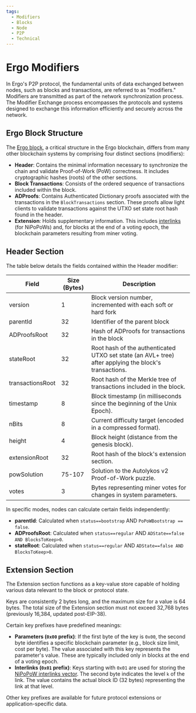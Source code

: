 ```yaml
---
tags:
  - Modifiers
  - Blocks
  - Node
  - P2P
  - Technical
---
```

# Ergo Modifiers

In Ergo's P2P protocol, the fundamental units of data exchanged between nodes, such as blocks and transactions, are referred to as "modifiers." Modifiers are transmitted as part of the network synchronization process. The Modifier Exchange process encompasses the protocols and systems designed to exchange this information efficiently and securely across the network.

## Ergo Block Structure

The [Ergo block](block.md), a critical structure in the Ergo blockchain, differs from many other blockchain systems by comprising four distinct sections (modifiers):

* **Header**: Contains the minimal information necessary to synchronize the chain and validate Proof-of-Work (PoW) correctness. It includes cryptographic hashes (roots) of the other sections.
* **Block Transactions**: Consists of the ordered sequence of transactions included within the block.
* **ADProofs**: Contains Authenticated Dictionary proofs associated with the transactions in the `BlockTransactions` section. These proofs allow light clients to validate transactions against the UTXO set state root hash found in the header.
* **Extension**: Holds supplementary information. This includes [interlinks](nipopows.md) (for NiPoPoWs) and, for blocks at the end of a voting epoch, the blockchain parameters resulting from miner voting.

## Header Section

The table below details the fields contained within the Header modifier:

| Field              | Size (Bytes) | Description                                                                                           |
|--------------------|--------------|-------------------------------------------------------------------------------------------------------|
| version            | 1            | Block version number, incremented with each soft or hard fork                                         |
| parentId           | 32           | Identifier of the parent block                                                                        |
| ADProofsRoot       | 32           | Hash of ADProofs for transactions in the block                                                        |
| stateRoot          | 32           | Root hash of the authenticated UTXO set state (an AVL+ tree) after applying the block's transactions. |
| transactionsRoot   | 32           | Root hash of the Merkle tree of transactions included in the block.                                   |
| timestamp          | 8            | Block timestamp (in milliseconds since the beginning of the Unix Epoch).                              |
| nBits              | 8            | Current difficulty target (encoded in a compressed format).                                           |
| height             | 4            | Block height (distance from the genesis block).                                                       |
| extensionRoot      | 32           | Root hash of the block's extension section.                                                           |
| powSolution        | 75-107       | Solution to the Autolykos v2 Proof-of-Work puzzle.                                                    |
| votes              | 3            | Bytes representing miner votes for changes in system parameters.                                      |

In specific modes, nodes can calculate certain fields independently:

* **parentId**: Calculated when `status==bootstrap` AND `PoPoWBootstrap == false`.
* **ADProofsRoot**: Calculated when `status==regular` AND `ADState==false AND BlocksToKeep>0`.
* **stateRoot**: Calculated when `status==regular` AND `ADState==false AND BlocksToKeep>0`.

## Extension Section

The Extension section functions as a key-value store capable of holding various data relevant to the block or protocol state.

Keys are consistently 2 bytes long, and the maximum size for a value is 64 bytes. The total size of the Extension section must not exceed 32,768 bytes (previously 16,384, updated post-EIP-38).

Certain key prefixes have predefined meanings:

* **Parameters (`0x00` prefix)**: If the first byte of the key is `0x00`, the second byte identifies a specific blockchain parameter (e.g., block size limit, cost per byte). The value associated with this key represents the parameter's value. These are typically included only in blocks at the end of a voting epoch.
* **Interlinks (`0x01` prefix)**: Keys starting with `0x01` are used for storing the [NiPoPoW interlinks vector](nipopows.md). The second byte indicates the level `k` of the link. The value contains the actual block ID (32 bytes) representing the link at that level.

Other key prefixes are available for future protocol extensions or application-specific data.
